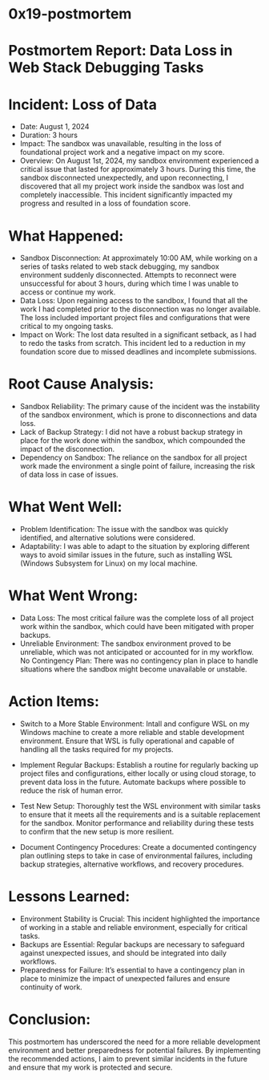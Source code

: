 # 0x19-postmortem

# Postmortem Report: Data Loss in Web Stack Debugging Tasks
# Incident: Loss of Data
- Date: August 1, 2024
- Duration: 3 hours
- Impact: The sandbox was unavailable, resulting in the loss of foundational project work and a negative impact on my score.
- Overview:
On August 1st, 2024, my sandbox environment experienced a critical issue that lasted for approximately 3 hours. During this time, the sandbox disconnected unexpectedly, and upon reconnecting, I discovered that all my project work inside the sandbox was lost and completely inaccessible. This incident significantly impacted my progress and resulted in a loss of foundation score.

# What Happened:
- Sandbox Disconnection:
At approximately 10:00 AM, while working on a series of tasks related to web stack debugging, my sandbox environment suddenly disconnected.
Attempts to reconnect were unsuccessful for about 3 hours, during which time I was unable to access or continue my work.
- Data Loss:
Upon regaining access to the sandbox, I found that all the work I had completed prior to the disconnection was no longer available.
The loss included important project files and configurations that were critical to my ongoing tasks.
- Impact on Work:
The lost data resulted in a significant setback, as I had to redo the tasks from scratch.
This incident led to a reduction in my foundation score due to missed deadlines and incomplete submissions.
	
# Root Cause Analysis:
- Sandbox Reliability: The primary cause of the incident was the instability of the sandbox environment, which is prone to disconnections and data loss.
- Lack of Backup Strategy: I did not have a robust backup strategy in place for the work done within the sandbox, which compounded the impact of the disconnection.
- Dependency on Sandbox: The reliance on the sandbox for all project work made the environment a single point of failure, increasing the risk of data loss in case of issues.

# What Went Well:
- Problem Identification: The issue with the sandbox was quickly identified, and alternative solutions were considered.
- Adaptability: I was able to adapt to the situation by exploring different ways to avoid similar issues in the future, such as installing WSL (Windows Subsystem for Linux) on my local machine.

# What Went Wrong:
- Data Loss: The most critical failure was the complete loss of all project work within the sandbox, which could have been mitigated with proper backups.
- Unreliable Environment: The sandbox environment proved to be unreliable, which was not anticipated or accounted for in my workflow.
No Contingency Plan: There was no contingency plan in place to handle situations where the sandbox might become unavailable or unstable.

# Action Items:

- Switch to a More Stable Environment:
Intall and configure WSL on my Windows machine to create a more reliable and stable development environment.
Ensure that WSL is fully operational and capable of handling all the tasks required for my projects.

- Implement Regular Backups:
Establish a routine for regularly backing up project files and configurations, either locally or using cloud storage, to prevent data loss in the future.
Automate backups where possible to reduce the risk of human error.

- Test New Setup:
Thoroughly test the WSL environment with similar tasks to ensure that it meets all the requirements and is a suitable replacement for the sandbox.
Monitor performance and reliability during these tests to confirm that the new setup is more resilient.

- Document Contingency Procedures:
Create a documented contingency plan outlining steps to take in case of environmental failures, including backup strategies, alternative workflows, and recovery procedures.

# Lessons Learned:
- Environment Stability is Crucial: This incident highlighted the importance of working in a stable and reliable environment, especially for critical tasks.
- Backups are Essential: Regular backups are necessary to safeguard against unexpected issues, and should be integrated into daily workflows.
- Preparedness for Failure: It’s essential to have a contingency plan in place to minimize the impact of unexpected failures and ensure continuity of work.

# Conclusion:
This postmortem has underscored the need for a more reliable development environment and better preparedness for potential failures. By implementing the recommended actions, I aim to prevent similar incidents in the future and ensure that my work is protected and secure.

